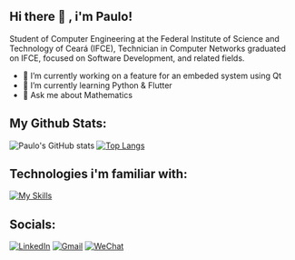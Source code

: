 ## Hi there 👋 , i'm Paulo!

Student of Computer Engineering at the Federal Institute of Science and Technology of Ceará (IFCE), Technician in Computer Networks graduated on IFCE, focused on Software Development, and related fields.

- 🔭 I’m currently working on a feature for an embeded system using Qt
- 🌱 I’m currently learning Python & Flutter
- 💬 Ask me about Mathematics

## My Github Stats:

![Paulo's GitHub stats](https://github-readme-stats.vercel.app/api?username=pauloDiego-sudo&show_icons=true&theme=dracula)
[![Top Langs](https://github-readme-stats.vercel.app/api/top-langs/?username=pauloDiego-sudo&layout=compact&theme=dracula)](https://github.com/anuraghazra/github-readme-stats)


## Technologies i'm familiar with:

[![My Skills](https://skillicons.dev/icons?i=cpp,qt,c,dart,flutter,py,mysql,html,css,github,gitlab,linux,cmake)](https://skillicons.dev)





## Socials:
 
 [![LinkedIn](https://img.shields.io/badge/LinkedIn-0077B5?style=for-the-badge&logo=linkedin&logoColor=white)](https://www.linkedin.com/in/paulo-diego-de-meneses-b1219b157/)
  [![Gmail](https://img.shields.io/badge/Gmail-D14836?style=for-the-badge&logo=gmail&logoColor=white)](mailto:paulo.meneses3636@gmail.com)
   [![WeChat](https://img.shields.io/badge/WeChat-07C160?style=for-the-badge&logo=wechat&logoColor=white)](paulDM66)
